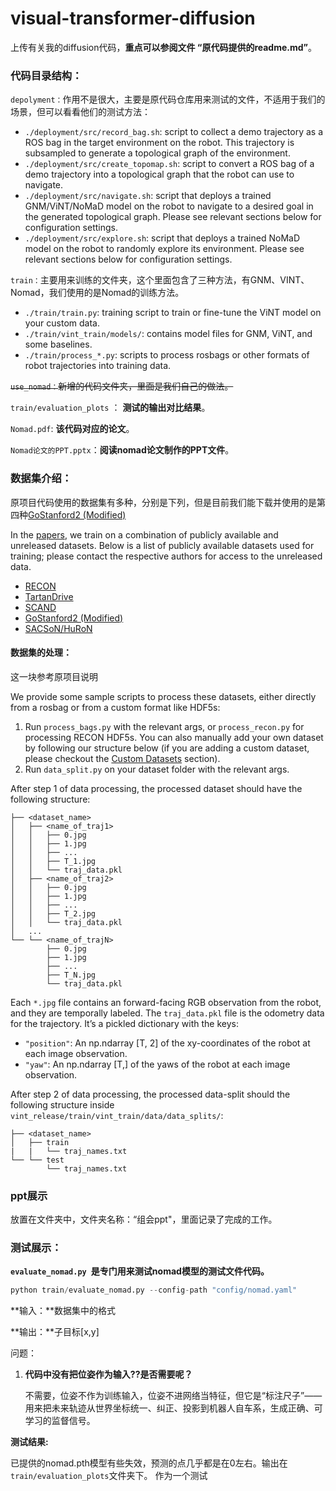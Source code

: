 # visual-transformer-diffusion
上传有关我的diffusion代码，**重点可以参阅文件 “原代码提供的readme.md”**。

### 代码目录结构：

`depolyment：`作用不是很大，主要是原代码仓库用来测试的文件，不适用于我们的场景，但可以看看他们的测试方法：

- `./deployment/src/record_bag.sh`: script to collect a demo trajectory as a ROS bag in the target environment on the robot. This trajectory is subsampled to generate a topological graph of the environment.
- `./deployment/src/create_topomap.sh`: script to convert a ROS bag of a demo trajectory into a topological graph that the robot can use to navigate.
- `./deployment/src/navigate.sh`: script that deploys a trained GNM/ViNT/NoMaD model on the robot to navigate to a desired goal in the generated topological graph. Please see relevant sections below for configuration settings.
- `./deployment/src/explore.sh`: script that deploys a trained NoMaD model on the robot to randomly explore its environment. Please see relevant sections below for configuration settings.

`train：`主要用来训练的文件夹，这个里面包含了三种方法，有GNM、VINT、Nomad，我们使用的是Nomad的训练方法。

- `./train/train.py`: training script to train or fine-tune the ViNT model on your custom data.
- `./train/vint_train/models/`: contains model files for GNM, ViNT, and some baselines.
- `./train/process_*.py`: scripts to process rosbags or other formats of robot trajectories into training data.

~~`use_nomad：`新增的代码文件夹，里面是我们自己的做法。~~

`train/evaluation_plots` ： **测试的输出对比结果**。

`Nomad.pdf`:  **该代码对应的论文**。

`Nomad论文的PPT.pptx`：**阅读nomad论文制作的PPT文件**。

### 数据集介绍：

原项目代码使用的数据集有多种，分别是下列，但是目前我们能下载并使用的是第四种[GoStanford2 (Modified)](https://drive.google.com/drive/folders/1RYseCpbtHEFOsmSX2uqNY_kvSxwZLVP_?usp=sharing)

In the [papers](https://general-navigation-models.github.io), we train on a combination of publicly available and unreleased datasets. Below is a list of publicly available datasets used for training; please contact the respective authors for access to the unreleased data.

- [RECON](https://sites.google.com/view/recon-robot/dataset)
- [TartanDrive](https://github.com/castacks/tartan_drive)
- [SCAND](https://www.cs.utexas.edu/~xiao/SCAND/SCAND.html#Links)
- [GoStanford2 (Modified)](https://drive.google.com/drive/folders/1RYseCpbtHEFOsmSX2uqNY_kvSxwZLVP_?usp=sharing)
- [SACSoN/HuRoN](https://sites.google.com/view/sacson-review/huron-dataset)

#### 数据集的处理：

这一块参考原项目说明


We provide some sample scripts to process these datasets, either directly from a rosbag or from a custom format like HDF5s:

1. Run `process_bags.py` with the relevant args, or `process_recon.py` for processing RECON HDF5s. You can also manually add your own dataset by following our structure below (if you are adding a custom dataset, please checkout the [Custom Datasets](#custom-datasets) section).
2. Run `data_split.py` on your dataset folder with the relevant args.

After step 1 of data processing, the processed dataset should have the following structure:

```
├── <dataset_name>
│   ├── <name_of_traj1>
│   │   ├── 0.jpg
│   │   ├── 1.jpg
│   │   ├── ...
│   │   ├── T_1.jpg
│   │   └── traj_data.pkl
│   ├── <name_of_traj2>
│   │   ├── 0.jpg
│   │   ├── 1.jpg
│   │   ├── ...
│   │   ├── T_2.jpg
│   │   └── traj_data.pkl
│   ...
└── └── <name_of_trajN>
    	├── 0.jpg
    	├── 1.jpg
    	├── ...
        ├── T_N.jpg
        └── traj_data.pkl
```

Each `*.jpg` file contains an forward-facing RGB observation from the robot, and they are temporally labeled. The `traj_data.pkl` file is the odometry data for the trajectory. It’s a pickled dictionary with the keys:

- `"position"`: An np.ndarray [T, 2] of the xy-coordinates of the robot at each image observation.
- `"yaw"`: An np.ndarray [T,] of the yaws of the robot at each image observation.


After step 2 of data processing, the processed data-split should the following structure inside `vint_release/train/vint_train/data/data_splits/`:

```
├── <dataset_name>
│   ├── train
|   |   └── traj_names.txt
└── └── test
        └── traj_names.txt 
```

### ppt展示

放置在文件夹中，文件夹名称：“组会ppt"，里面记录了完成的工作。

### 测试展示：

**`evaluate_nomad.py `是专门用来测试nomad模型的测试文件代码。**

```python
python train/evaluate_nomad.py --config-path "config/nomad.yaml"
```

**输入：**数据集中的格式

**输出：**子目标[x,y]

问题：

1. **代码中没有把位姿作为输入??是否需要呢？**

   不需要，位姿不作为训练输入，位姿不进网络当特征，但它是“标注尺子”——用来把未来轨迹从世界坐标统一、纠正、投影到机器人自车系，生成正确、可学习的监督信号。

**测试结果:**

已提供的nomad.pth模型有些失效，预测的点几乎都是在0左右。输出在`train/evaluation_plots`文件夹下。
作为一个测试



